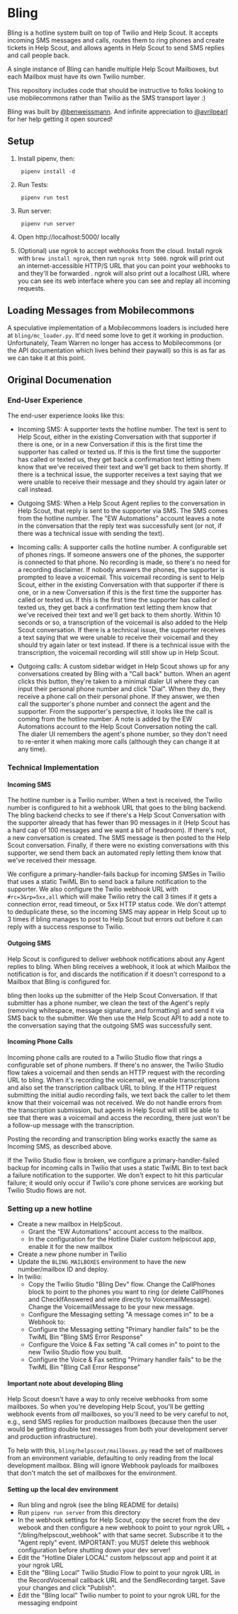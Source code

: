 # Bling

Bling is a hotline system built on top of Twilio and Help Scout. It accepts incoming SMS messages and calls, routes them to ring phones and create tickets in Help Scout, and allows agents in Help Scout to send SMS replies and call people back.

A single instance of Bling can handle multiple Help Scout Mailboxes, but each Mailbox must have its own Twilio number.

This repository includes code that should be instructive to folks looking to use mobilecommons rather than Twilio as the SMS transport layer :) 

Bling was built by [@benweissmann](https://github.com/benweissmann). And infinite appreciation to [@avrilpearl](https://github.com/avrilpearl) for her help getting it open sourced!

## Setup

1. Install pipenv, then:

        pipenv install -d

2. Run Tests:

        pipenv run test

3. Run server:

        pipenv run server

4. Open http://localhost:5000/ locally

5. (Optional) use ngrok to accept webhooks from the cloud. Install ngrok with `brew install ngrok`, then run `ngrok http 5000`. ngrok will print out an internet-accessible HTTP/S URL that you can point your webhooks to and they'll be forwarded . ngrok will also print out a localhost URL where you can see its web interface where you can see and replay all incoming requests.

## Loading Messages from Mobilecommons

A speculative implementation of a Mobilecommons loaders is included here at `bling/mc_loader.py`.  It'd need some love to get it working in production. Unfortunately, Team Warren no longer has access to Mobilecommons (or the API documentation which lives behind their paywall) so this is as far as we can take it at this point. 

## Original Documenation

### End-User Experience

The end-user experience looks like this:

- Incoming SMS: A supporter texts the hotline number. The text is sent to Help Scout, either in the existing Conversation with that supporter if there is one, or in a new Conversation if this is the first time the supporter has called or texted us. If this is the first time the supporter has called or texted us, they get back a confirmation text letting them know that we've received their text and we'll get back to them shortly. If there is a technical issue, the supporter receives a text saying that we were unable to receive their message and they should try again later or call instead.

- Outgoing SMS: When a Help Scout Agent replies to the conversation in Help Scout, that reply is sent to the supporter via SMS. The SMS comes from the hotline number. The "EW Automations" account leaves a note in the conversation that the reply text was successfully sent (or not, if there was a technical issue with sending the text).

- Incoming calls: A supporter calls the hotline number. A configurable set of phones rings. If someone answers one of the phones, the supporter is connected to that phone. No recording is made, so there's no need for a recording disclaimer. If nobody answers the phones, the supporter is prompted to leave a voicemail. This voicemail recording is sent to Help Scout, either in the existing Conversation with that supporter if there is one, or in a new Conversation if this is the first time the supporter has called or texted us. If this is the first time the supporter has called or texted us, they get back a confirmation text letting them know that we've received their text and we'll get back to them shortly. Within 10 seconds or so, a transcription of the voicemail is also added to the Help Scout conversation. If there is a technical issue, the supporter receives a text saying that we were unable to receive their voicemail and they should try again later or text instead. If there is a technical issue with the transcription, the voicemail recording will still show up in Help Scout.

- Outgoing calls: A custom sidebar widget in Help Scout shows up for any conversations created by Bling with a "Call back" button. When an agent clicks this button, they're taken to a minimal dialer UI where they can input their personal phone number and click "Dial". When they do, they receive a phone call on their personal phone. If they answer, we then call the supporter's phone number and connect the agent and the supporter. From the supporter's perspective, it looks like the call is coming from the hotline number. A note is added by the EW Automations account to the Help Scout Conversation noting the call. The dialer UI remembers the agent's phone number, so they don't need to re-enter it when making more calls (although they can change it at any time).

### Technical Implementation

#### Incoming SMS

The hotline number is a Twilio number. When a text is received, the Twilio number is configured to hit a webhook URL that goes to the bling backend. The bling backend checks to see if there's a Help Scout Conversation with the supporter already that has fewer than 90 messages in it (Help Scout has a hard cap of 100 messages and we want a bit of headroom). If there's not, a new conversation is created. The SMS message is then posted to the Help Scout conversation. Finally, if there were no existing conversations with this supporter, we send them back an automated reply letting them know that we've received their message.

We configure a primary-handler-fails backup for incoming SMSes in Twilio that uses a static TwiML Bin to send back a failure notification to the supporter. We also configure the Twilio webhook URL with `#rc=3&rp=5xx,all` which will make Twilio retry the call 3 times if it gets a connection error, read timeout, or 5xx HTTP status code. We don't attempt to deduplicate these, so the incoming SMS may appear in Help Scout up to 3 times if bling manages to post to Help Scout but errors out before it can reply with a success response to Twilio.

#### Outgoing SMS

Help Scout is configured to deliver webhook notifications about any Agent replies to bling. When bling receives a webhook, it look at which Mailbox the notification is for, and discards the notification if it doesn't correspond to a Mailbox that Bling is configured for.

bling then looks up the submitter of the Help Scout Conversation. If that submitter has a phone number, we clean the text of the Agent's reply (removing whitespace, message signature, and formatting) and send it via SMS back to the submitter. We then use the Help Scout API to add a note to the conversation saying that the outgoing SMS was successfully sent.

#### Incoming Phone Calls

Incoming phone calls are routed to a Twilio Studio flow that rings a configurable set of phone numbers. If there's no answer, the Twilio Studio flow takes a voicemail and then sends an HTTP request with the recording URL to bling. When it's recording the voicemail, we enable transcriptions and also set the transcription callback URL to bling. If the HTTP request submitting the initial audio recording fails, we text back the caller to let them know that their voicemail was not received. We do not handle errors from the transcription submission, but agents in Help Scout will still be able to see that there was a voicemail and access the recording, there just won't be a follow-up message with the transcription.

Posting the recording and transcription bling works exactly the same as Incoming SMS, as described above.

If the Twilio Studio flow is broken, we configure a primary-handler-failed backup for incoming calls in Twilio that uses a static TwiML Bin to text back a failure notification to the supporter. We don't expect to hit this particular failure; it would only occur if Twilio's core phone services are working but Twilio Studio flows are not.

### Setting up a new hotline

- Create a new mailbox in HelpScout.
    - Grant the “EW Automations” account access to the mailbox.
    - In the configuration for the Hotline Dialer custom helpscout app, enable it for the new mailbox
- Create a new phone number in Twilio
- Update the `BLING_MAILBOXES` environment to have the new number/mailbox ID and deploy.
-  In twilio:
    - Copy the Twilio Studio "Bling Dev" flow. Change the CallPhones block to point to the phones you want to ring (or delete CallPhones and CheckIfAnswered and wire directly to VoicemailMessage). Change the VoicemailMessage to be your new message.
    - Configure the Messaging setting "A message comes in" to be a Webhook to: <your endpoint>
    - Configure the Messaging setting "Primary handler fails" to be the TwiML Bin "Bling SMS Error Response"
    - Configure the Voice & Fax setting "A call comes in" to point to the new Twilio Studio flow you built.
    - Configure the Voice & Fax setting "Primary handler fails" to be the TwiML Bin "Bling Call Error Response"

#### Important note about developing Bling

Help Scout doesn't have a way to only receive webhooks from some mailboxes. So when you're
developing Help Scout, you'll be getting webhook events from *all* mailboxes, so you'll need to be very careful to not, e.g.,
send SMS replies for production mailboxes (because then the user would be getting double text messages from both your development
server and production infrastructure).

To help with this, `bling/helpscout/mailboxes.py` read the set of mailboxes from an environment variable, defaulting to only reading from the local development mailbox. Bling will ignore Webhook payloads for mailboxes that don't match the set of mailboxes for the environment.

#### Setting up the local dev environment

- Run bling and ngrok (see the bling README for details)
- Run `pipenv run server` from this directory
- In the webhook settings for Help Scout, copy the secret from the dev webook and then configure a new webhook to point to your ngrok URL + "/bling/helpscout_webhook" with that same secret. Subscribe it to the "Agent reply" event. IMPORTANT: you MUST delete this webhook configuration before shutting down your dev server!
- Edit the "Hotline Dialer LOCAL" custom helpscout app and point it at your ngrok URL
- Edit the "Bling Local" Twilio Studio Flow to point to your ngrok URL in the RecordVoicemail callback URL and the SendRecording target. Save your changes and click "Publish".
- Edit the "Bling local" Twilio number to point to your ngrok URL for the messaging endpoint
